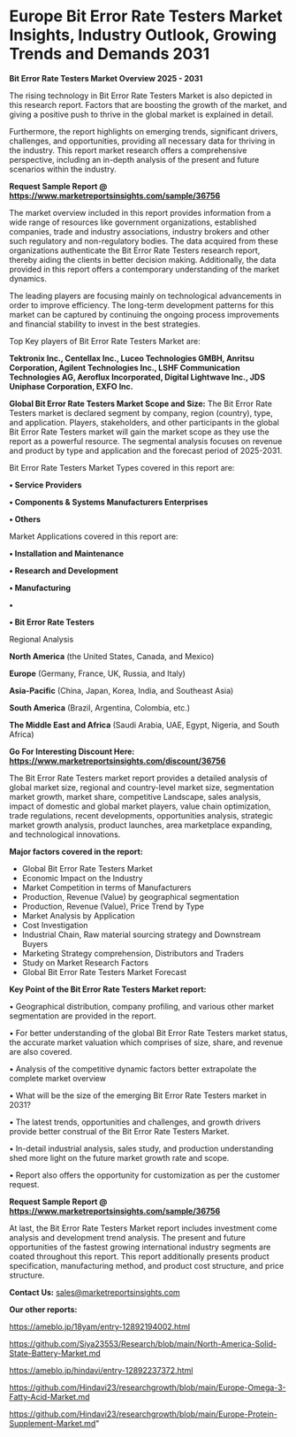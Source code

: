 # Europe Bit Error Rate Testers Market Insights, Industry Outlook, Growing Trends and Demands 2031

<Strong> Bit Error Rate Testers Market Overview 2025 - 2031</strong>

The rising technology in Bit Error Rate Testers Market is also depicted in this research report. Factors that are boosting the growth of the market, and giving a positive push to thrive in the global market is explained in detail.

Furthermore, the report highlights on emerging trends, significant drivers, challenges, and opportunities, providing all necessary data for thriving in the industry. This report market research offers a comprehensive perspective, including an in-depth analysis of the present and future scenarios within the industry.

<strong>Request Sample Report @ <a href=https://www.marketreportsinsights.com/sample/36756>https://www.marketreportsinsights.com/sample/36756</a></strong>

The market overview included in this report provides information from a wide range of resources like government organizations, established companies, trade and industry associations, industry brokers and other such regulatory and non-regulatory bodies. The data acquired from these organizations authenticate the Bit Error Rate Testers research report, thereby aiding the clients in better decision making. Additionally, the data provided in this report offers a contemporary understanding of the market dynamics.

The leading players are focusing mainly on technological advancements in order to improve efficiency. The long-term development patterns for this market can be captured by continuing the ongoing process improvements and financial stability to invest in the best strategies.

Top Key players of Bit Error Rate Testers Market are:

<strong>Tektronix Inc., Centellax Inc., Luceo Technologies GMBH, Anritsu Corporation, Agilent Technologies Inc., LSHF Communication Technologies AG, Aeroflux Incorporated, Digital Lightwave Inc., JDS Uniphase Corporation, EXFO Inc.</strong>

<strong><b>Global Bit Error Rate Testers Market Scope and Size:</b></strong>
The Bit Error Rate Testers market is declared segment by company, region (country), type, and application. Players, stakeholders, and other participants in the global Bit Error Rate Testers market will gain the market scope as they use the report as a powerful resource. The segmental analysis focuses on revenue and product by type and application and the forecast period of 2025-2031.

Bit Error Rate Testers Market Types covered in this report are:

<strong>•  Service Providers

•  Components & Systems Manufacturers Enterprises

•  Others</strong>

Market Applications covered in this report are:

<strong>•  Installation and Maintenance

•  Research and Development

•  Manufacturing

•  

•  Bit Error Rate Testers</strong> 

Regional Analysis

<strong>North America</strong> (the United States, Canada, and Mexico)

<strong>Europe</strong> (Germany, France, UK, Russia, and Italy)

<strong>Asia-Pacific</strong> (China, Japan, Korea, India, and Southeast Asia)

<strong>South America</strong> (Brazil, Argentina, Colombia, etc.)

<strong>The Middle East and Africa</strong> (Saudi Arabia, UAE, Egypt, Nigeria, and South Africa)

<strong>Go For Interesting Discount Here: <a href=https://www.marketreportsinsights.com/discount/36756>https://www.marketreportsinsights.com/discount/36756</a></strong>

The Bit Error Rate Testers market report provides a detailed analysis of global market size, regional and country-level market size, segmentation market growth, market share, competitive Landscape, sales analysis, impact of domestic and global market players, value chain optimization, trade regulations, recent developments, opportunities analysis, strategic market growth analysis, product launches, area marketplace expanding, and technological innovations.

<strong><b>Major factors covered in the report:</b></strong>
<ul>
  <li>Global Bit Error Rate Testers Market </li>
  <li>Economic Impact on the Industry</li>
  <li>Market Competition in terms of Manufacturers</li>
  <li>Production, Revenue (Value) by geographical segmentation</li>
  <li>Production, Revenue (Value), Price Trend by Type</li>
  <li>Market Analysis by Application</li>
  <li>Cost Investigation</li>
  <li>Industrial Chain, Raw material sourcing strategy and Downstream Buyers</li>
  <li>Marketing Strategy comprehension, Distributors and Traders</li>
  <li>Study on Market Research Factors</li>
  <li>Global Bit Error Rate Testers Market Forecast</li>
</ul>

<strong><b>Key Point of the Bit Error Rate Testers Market report:</b></strong>

• Geographical distribution, company profiling, and various other market segmentation are provided in the report.

• For better understanding of the global Bit Error Rate Testers market status, the accurate market valuation which comprises of size, share, and revenue are also covered.

• Analysis of the competitive dynamic factors better extrapolate the complete market overview

• What will be the size of the emerging Bit Error Rate Testers market in 2031?

• The latest trends, opportunities and challenges, and growth drivers provide better construal of the Bit Error Rate Testers Market.

• In-detail industrial analysis, sales study, and production understanding shed more light on the future market growth rate and scope.

• Report also offers the opportunity for customization as per the customer request.

<strong>Request Sample Report @ <a href=https://www.marketreportsinsights.com/sample/36756>https://www.marketreportsinsights.com/sample/36756</a></strong>

At last, the Bit Error Rate Testers Market report includes investment come analysis and development trend analysis. The present and future opportunities of the fastest growing international industry segments are coated throughout this report. This report additionally presents product specification, manufacturing method, and product cost structure, and price structure.

<strong>Contact Us:</strong>
sales@marketreportsinsights.com

<strong>Our other reports:</strong>

<a href=https://ameblo.jp/18yam/entry-12892194002.html>https://ameblo.jp/18yam/entry-12892194002.html</a>

<a href=https://github.com/Siya23553/Research/blob/main/North-America-Solid-State-Battery-Market.md>https://github.com/Siya23553/Research/blob/main/North-America-Solid-State-Battery-Market.md</a>

<a href=https://ameblo.jp/hindavi/entry-12892237372.html>https://ameblo.jp/hindavi/entry-12892237372.html</a>

<a href=https://github.com/Hindavi23/researchgrowth/blob/main/Europe-Omega-3-Fatty-Acid-Market.md>https://github.com/Hindavi23/researchgrowth/blob/main/Europe-Omega-3-Fatty-Acid-Market.md</a>

<a href=https://github.com/Hindavi23/researchgrowth/blob/main/Europe-Protein-Supplement-Market.md>https://github.com/Hindavi23/researchgrowth/blob/main/Europe-Protein-Supplement-Market.md</a>"
